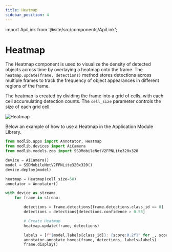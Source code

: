 ```yaml
---
title: Heatmap
sidebar_position: 4
---
```

import ApiLink from '@site/src/components/ApiLink';

# Heatmap

The <ApiLink to="/api-reference/apps/heatmap#heatmap">Heatmap</ApiLink> component is used to visualize the density of detected objects across time by overlaying a heatmap onto the frame. The `heatmap.update(frame, detections)` method stores detections across multiple frames to track the frequency of object appearances in different regions of the frame.

The heatmap is created by dividing the frame into a grid of cells, with each cell accumulating detection counts. The `cell_size` parameter controls the size of each grid cell.

![Heatmap](gifs/heatmap.gif)

Below an example of how to use a Heatmap in the Application Module Library.


```python title="heatmap.py"
from modlib.apps import Annotator, Heatmap
from modlib.devices import AiCamera
from modlib.models.zoo import SSDMobileNetV2FPNLite320x320

device = AiCamera()
model = SSDMobileNetV2FPNLite320x320()
device.deploy(model)

heatmap = Heatmap(cell_size=50)
annotator = Annotator()

with device as stream:
    for frame in stream:

        detections = frame.detections[frame.detections.class_id == 0]  # Person
        detections = detections[detections.confidence > 0.55]

        # Create Heatmap
        heatmap.update(frame, detections)

        labels = [f"{model.labels[class_id]}: {score:0.2f}" for _, score, class_id, _ in detections]
        annotator.annotate_boxes(frame, detections, labels=labels)
        frame.display()
```
